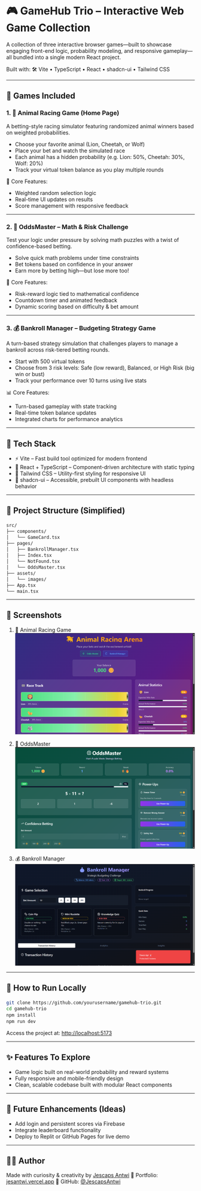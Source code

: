 # 🎮 GameHub Trio – Interactive Web Game Collection

A collection of three interactive browser games—built to showcase engaging front-end logic, probability modeling, and responsive gameplay—all bundled into a single modern React project.

Built with:
🛠️ Vite • TypeScript • React • shadcn-ui • Tailwind CSS

---

## 🧩 Games Included

### 1. 🐆 Animal Racing Game (Home Page)

A betting-style racing simulator featuring randomized animal winners based on weighted probabilities.

- Choose your favorite animal (Lion, Cheetah, or Wolf)
- Place your bet and watch the simulated race
- Each animal has a hidden probability (e.g. Lion: 50%, Cheetah: 30%, Wolf: 20%)
- Track your virtual token balance as you play multiple rounds

🧠 Core Features:

- Weighted random selection logic
- Real-time UI updates on results
- Score management with responsive feedback

---

### 2. 🧠 OddsMaster – Math & Risk Challenge

Test your logic under pressure by solving math puzzles with a twist of confidence-based betting.

- Solve quick math problems under time constraints
- Bet tokens based on confidence in your answer
- Earn more by betting high—but lose more too!

🧠 Core Features:

- Risk-reward logic tied to mathematical confidence
- Countdown timer and animated feedback
- Dynamic scoring based on difficulty & bet amount

---

### 3. 💰 Bankroll Manager – Budgeting Strategy Game

A turn-based strategy simulation that challenges players to manage a bankroll across risk-tiered betting rounds.

- Start with 500 virtual tokens
- Choose from 3 risk levels: Safe (low reward), Balanced, or High Risk (big win or bust)
- Track your performance over 10 turns using live stats

📊 Core Features:

- Turn-based gameplay with state tracking
- Real-time token balance updates
- Integrated charts for performance analytics

---

## 🚀 Tech Stack

- ⚡ Vite – Fast build tool optimized for modern frontend
- 💬 React + TypeScript – Component-driven architecture with static typing
- 🎨 Tailwind CSS – Utility-first styling for responsive UI
- 🌿 shadcn-ui – Accessible, prebuilt UI components with headless behavior

---

## 📁 Project Structure (Simplified)

```
src/
├── components/
│   └── GameCard.tsx
├── pages/
│   ├── BankrollManager.tsx
│   ├── Index.tsx
│   └── NotFound.tsx
│   └── OddsMaster.tsx
├── assets/
│   └── images/
├── App.tsx
└── main.tsx
```

---

## 📸 Screenshots

1. 🦁 Animal Racing Game  
   ![Animal Racing Game](src/assets/images/animal-racing.png)

2. 🧠 OddsMaster  
   ![OddsMaster](src/assets/images/odds-master.png)

3. 💰 Bankroll Manager  
   ![Bankroll Manager](src/assets/images/bankroll-manager.png)

---

## 🧪 How to Run Locally

```bash
git clone https://github.com/yourusername/gamehub-trio.git
cd gamehub-trio
npm install
npm run dev
```

Access the project at: [http://localhost:5173](http://localhost:5173)

---

## ✨ Features To Explore

- Game logic built on real-world probability and reward systems
- Fully responsive and mobile-friendly design
- Clean, scalable codebase built with modular React components

---

## 📌 Future Enhancements (Ideas)

- Add login and persistent scores via Firebase
- Integrate leaderboard functionality
- Deploy to Replit or GitHub Pages for live demo

---

## 🧑‍💻 Author

Made with curiosity & creativity by [Jescaps Antwi](https://www.linkedin.com/in/jescapsantwi/)
🔗 Portfolio: [jesantwi.vercel.app](https://jesantwi.vercel.app)
🔗 GitHub: [@JescapsAntwi](https://github.com/JescapsAntwi)
